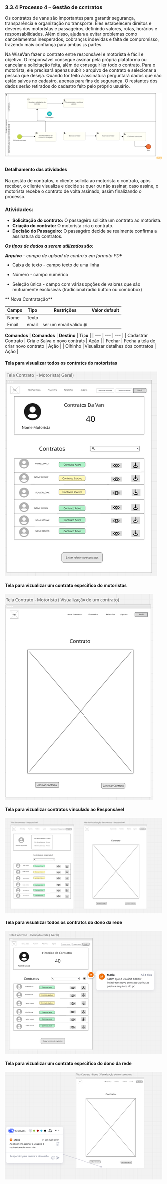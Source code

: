 ### 3.3.4 Processo 4 – Gestão de contratos

Os contratos de vans são importantes para garantir segurança, transparência e organização no transporte. Eles estabelecem direitos e deveres dos motoristas e passageiros, definindo valores, rotas, horários e responsabilidades. Além disso, ajudam a evitar problemas como cancelamentos inesperados, cobranças indevidas e falta de compromisso, trazendo mais confiança para ambas as partes.  

Na WiseVan fazer o contrato entre responsável e motorista é fácil e objetivo. O responsável consegue assinar pela própria plataforma ou cancelar a solicitação feita, além de conseguir ler todo o contrato. Para o motorista, ele precisará apenas subir o arquivo de contrato e selecionar a pessoa que deseja. Quando for feito a assinatura perguntará dados que não estão salvos no cadastro, apenas para fins de segurança. O restantes dos dados serão retirados do cadastro feito pelo próprio usuário. 

![Gestao de contratos](images/gestaoContratos.png)


#### Detalhamento das atividades

Na gestão de contratos, o cliente solicita ao motorista o contrato, após receber, o cliente visualiza e decide se quer ou não assinar, caso assine, o motorista recebe o contrato de volta assinado, assim finalizando o processo.

### Atividades:  
- **Solicitação do contrato:** O passageiro solicita um contrato ao motorista.  
- **Criação do contrato:** O motorista cria o contrato.  
- **Decisão do Passageiro:** O passageiro decide se realmente confirma a assinatura do contratos.
  
_**Os tipos de dados a serem utilizados são:**_

_**Arquivo** - campo de upload de contrato em formato PDF_

* Caixa de texto - campo texto de uma linha

* Número - campo numérico

* Seleção única - campo com várias opções de valores que são mutuamente exclusivas (tradicional radio button ou combobox)



** Nova Contratação**

| **Campo**       | **Tipo**         | **Restrições**         | **Valor default** |
| ---             | ---              | ---                    | ---               |
| Nome            | Texto            |                        |                   |
| Email           | email            | ser um email valido  @ |                   |



**Comandos**
| **Comandos**         |  **Destino**                                    | **Tipo**          |
| ---                  | ---                                             | ---               |
| Cadastrar Contrato   | Cria e Salva o novo contrato                    | Ação              |
| Fechar               | Fecha a tela de criar novo contrato             | Ação              |
| Olhinho              | Visualizar detalhes dos contratos               | Ação              |


#### **Tela para visualizar todos os contratos do motoristas**
![Mural](images/11-W-TelaContrato-Motorista.png)


#### **Tela para vizualizar um contrato específico do motoristas**
![Mural](images/14-W-TelaContrato-especifico-Motorista.png)



#### **Tela para vizualizar contratos vinculado ao Responsável**
![Mural](images/12-W-TelaContrato-Responsavel.png)



#### **Tela para visualizar todos os contratos do dono da rede**
![Mural](images/15-W-TelaContrato-Dono-geral.png)


#### **Tela para vizualizar um contrato específico do dono da rede**
![Mural](images/13-W-TelaContrato-Visu-Dono.png)

